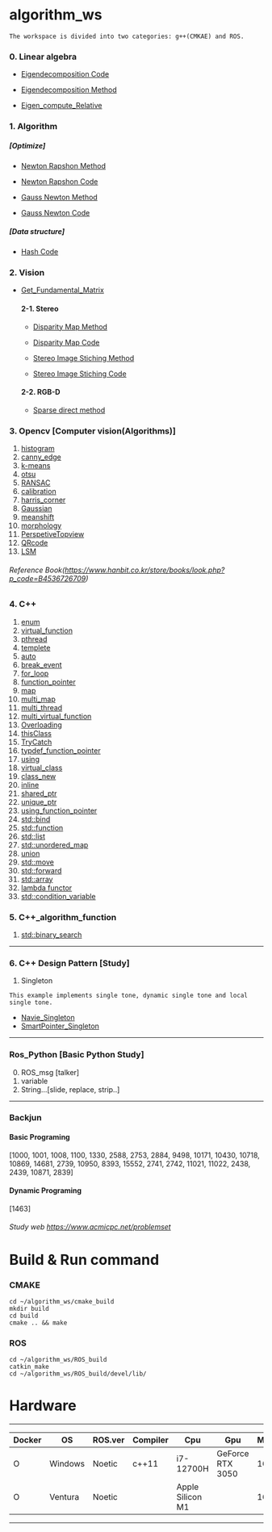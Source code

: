 # algorithm_ws
```
The workspace is divided into two categories: g++(CMKAE) and ROS.
```
### 0. Linear algebra
* [Eigendecomposition Code](https://github.com/ytam1208/algorithm_ws/blob/master/cmake_build/src/linear_algebra/eigendecomposition.cpp)
  
* [Eigendecomposition Method](https://yeonblog.tistory.com/25)

* [Eigen_compute_Relative](https://github.com/ytam1208/algorithm_ws/blob/master/cmake_build/src/linear_algebra/relative_pose.cpp)
  
### 1. Algorithm 
##### [Optimize]
* [Newton Rapshon Method](https://github.com/ytam1208/algorithm_ws/blob/master/README_dir/Newton_Rapshon_Method.md)

* [Newton Rapshon Code](https://github.com/ytam1208/algorithm_ws/blob/master/ROS_build/src/Algorithm/Algorithm_practice/src/Newton_Rapshon_Method.cpp)

* [Gauss Newton Method](https://github.com/ytam1208/algorithm_ws/blob/master/README_dir/Gauss-Newton_Method.md)

* [Gauss Newton Code](https://github.com/ytam1208/algorithm_ws/blob/master/ROS_build/src/Algorithm/Algorithm_practice/src/Gauss-Newton_Method.cpp)

##### [Data structure]
* [Hash Code](https://github.com/ytam1208/algorithm_ws/blob/master/ROS_build/src/Algorithm/Algorithm_practice/src/Hash.cpp)

### 2. Vision
* [Get_Fundamental_Matrix](https://github.com/ytam1208/algorithm_ws/blob/master/ROS_build/src/Opencv/src/Vision/Stereo/Get_fundamental.cpp)

  #### 2-1. Stereo
  * [Disparity Map Method](https://opalescent-potato-6fd.notion.site/1-Stereo-Matching-1d3b920783f6471babbde3edcd2c70d9)
  
  * [Disparity Map Code](https://github.com/ytam1208/algorithm_ws/blob/master/ROS_build/src/Opencv/src/Vision/Stereo/Get_disparity.cpp)
  
  * [Stereo Image Stiching Method](https://opalescent-potato-6fd.notion.site/Image-Stiching-Panorama-566abf7c1049442795eb5fd55da847b0)
  
  * [Stereo Image Stiching Code](https://github.com/ytam1208/algorithm_ws/blob/master/ROS_build/src/Opencv/src/Vision/Stereo/Stiching_image.cpp)

  #### 2-2. RGB-D
  * [Sparse direct method](https://github.com/ytam1208/algorithm_ws/blob/master/ROS_build/src/Opencv/src/Vision/RGB-D/Sparse_direct_method.cpp)

### 3. __Opencv__ [Computer vision(Algorithms)]
1. [histogram](https://github.com/ytam1208/algorithm_ws/blob/master/ROS_build/src/Opencv/src/opencv_alg/histogram.cpp)
2. [canny_edge](https://github.com/ytam1208/algorithm_ws/blob/master/ROS_build/src/Opencv/src/opencv_alg/canny_edge.cpp)
3. [k-means](https://github.com/ytam1208/algorithm_ws/blob/master/ROS_build/src/Opencv/src/opencv_alg/k-means.cpp)
4. [otsu](https://github.com/ytam1208/algorithm_ws/blob/master/ROS_build/src/Opencv/src/opencv_alg/otsu.cpp)
5. [RANSAC](https://github.com/ytam1208/algorithm_ws/blob/master/ROS_build/src/Opencv/src/opencv_alg/RANSAC.cpp)
6. [calibration](https://github.com/ytam1208/algorithm_ws/blob/master/ROS_build/src/Opencv/src/opencv_alg/calibration.cpp)
7. [harris_corner](https://github.com/ytam1208/algorithm_ws/blob/master/ROS_build/src/Opencv/src/opencv_alg/harris_corner.cpp)
8. [Gaussian](https://github.com/ytam1208/algorithm_ws/blob/master/ROS_build/src/Opencv/src/opencv_alg/Gaussian.cpp)
9. [meanshift](https://github.com/ytam1208/algorithm_ws/blob/master/ROS_build/src/Opencv/src/opencv_alg/meanshift.cpp)
10. [morphology](https://github.com/ytam1208/algorithm_ws/blob/master/ROS_build/src/Opencv/src/opencv_alg/morphology.cpp)
11. [PerspetiveTopview](https://github.com/ytam1208/algorithm_ws/blob/master/ROS_build/src/Opencv/src/opencv_alg/PerspectiveTopview.cpp)
12. [QRcode](https://github.com/ytam1208/algorithm_ws/blob/master/ROS_build/src/Opencv/src/opencv_alg/QRcode.cpp)
13. [LSM](https://github.com/ytam1208/algorithm_ws/blob/master/ROS_build/src/Opencv/src/opencv_alg/Linear-LSM.cpp)
###### Reference Book(https://www.hanbit.co.kr/store/books/look.php?p_code=B4536726709)

### 4. **C++**
1. [enum](https://github.com/ytam1208/algorithm_ws/blob/master/ROS_build/src/Practice/C_function/src/enum.cpp)
2. [virtual_function](https://github.com/ytam1208/algorithm_ws/blob/master/ROS_build/src/Practice/C_function/src/virtual_function.cpp)
3. [pthread](https://github.com/ytam1208/algorithm_ws/blob/master/ROS_build/src/Practice/C_function/src/thread_ex.cpp)
4. [templete](https://github.com/ytam1208/algorithm_ws/blob/master/ROS_build/src/Practice/C_function/src/templete.cpp)
5. [auto](https://github.com/ytam1208/algorithm_ws/blob/master/ROS_build/src/Practice/C_function/src/auto.cpp)
6. [break_event](https://github.com/ytam1208/algorithm_ws/blob/master/ROS_build/src/Practice/C_function/src/break_event.cpp)
7. [for_loop](https://github.com/ytam1208/algorithm_ws/blob/master/ROS_build/src/Practice/C_function/src/for_loop.cpp)
8. [function_pointer](https://github.com/ytam1208/algorithm_ws/blob/master/ROS_build/src/Practice/C_function/src/function_pointer.cpp)
9. [map](https://github.com/ytam1208/algorithm_ws/blob/master/ROS_build/src/Practice/C_function/src/map.cpp)
10. [multi_map](https://github.com/ytam1208/algorithm_ws/blob/master/ROS_build/src/Practice/C_function/src/multi_map.cpp)
11. [multi_thread](https://github.com/ytam1208/algorithm_ws/blob/master/ROS_build/src/Practice/C_function/src/multi_thread.cpp)
12. [multi_virtual_function](https://github.com/ytam1208/algorithm_ws/blob/master/ROS_build/src/Practice/C_function/src/multi_virtual_function.cpp)
13. [Overloading](https://github.com/ytam1208/algorithm_ws/blob/master/ROS_build/src/Practice/C_function/src/Overloading.cpp)
14. [thisClass](https://github.com/ytam1208/algorithm_ws/blob/master/ROS_build/src/Practice/C_function/src/thisClass.cpp)
15. [TryCatch](https://github.com/ytam1208/algorithm_ws/blob/master/ROS_build/src/Practice/C_function/src/TryCatch.cpp)
16. [typdef_function_pointer](https://github.com/ytam1208/algorithm_ws/blob/master/ROS_build/src/Practice/C_function/src/typedef_pointer.cpp)
17. [using](https://github.com/ytam1208/algorithm_ws/blob/master/ROS_build/src/Practice/C_function/src/using.cpp)
18. [virtual_class](https://github.com/ytam1208/algorithm_ws/blob/master/cmake_build/src/virtual_class.cpp)
19. [class_new](https://github.com/ytam1208/algorithm_ws/blob/master/cmake_build/src/class_new.cpp)
20. [inline](https://github.com/ytam1208/algorithm_ws/blob/master/cmake_build/src/inline.cpp)
21. [shared_ptr](https://github.com/ytam1208/algorithm_ws/blob/master/cmake_build/src/shared_ptr.cpp)
22. [unique_ptr](https://github.com/ytam1208/algorithm_ws/blob/master/cmake_build/src/unique_ptr.cpp)
23. [using_function_pointer](https://github.com/ytam1208/algorithm_ws/blob/master/cmake_build/src/using_function_pointer.cpp)
24. [std::bind](https://github.com/ytam1208/algorithm_ws/blob/master/cmake_build/src/bind.cpp)
25. [std::function](https://github.com/ytam1208/algorithm_ws/blob/master/cmake_build/src/function.cpp)
26. [std::list](https://github.com/ytam1208/algorithm_ws/blob/master/cmake_build/src/list.cpp)
27. [std::unordered_map](https://github.com/ytam1208/algorithm_ws/blob/master/cmake_build/src/unordered_map.cpp)
28. [union](https://github.com/ytam1208/algorithm_ws/blob/master/cmake_build/src/union.cpp)
29. [std::move](https://github.com/ytam1208/algorithm_ws/blob/master/cmake_build/src/move.cpp)
30. [std::forward](https://github.com/ytam1208/algorithm_ws/blob/master/cmake_build/src/forward.cpp)
31. [std::array](https://github.com/ytam1208/algorithm_ws/blob/master/cmake_build/src/array.cpp)
32. [lambda functor](https://github.com/ytam1208/algorithm_ws/blob/master/cmake_build/src/lambda.cpp)
33. [std::condition_variable](https://github.com/ytam1208/algorithm_ws/blob/master/cmake_build/src/Multi_thread/condition_variable.cpp)
    
### 5. **C++_algorithm_function**
1. [std::binary_search](https://github.com/ytam1208/algorithm_ws/blob/master/cmake_build/src/binary_search.cpp)
---
### 6. **C++ Design Pattern** [Study]
1. Singleton
```
This example implements single tone, dynamic single tone and local single tone.
```
  * [Navie_Singleton](https://github.com/ytam1208/algorithm_ws/blob/master/cmake_build/src/Morden_Design/Naive_Singleton.cpp)
  * [SmartPointer_Singleton](https://github.com/ytam1208/algorithm_ws/blob/master/cmake_build/src/Morden_Design/Smart_Singleton.cpp)
  
---
### Ros_Python [Basic Python Study]
0. ROS_msg [talker]
1. variable
2. String...[slide, replace, strip..]

---
### Backjun
#### Basic Programing 
[1000, 1001, 1008, 1100, 1330, 2588, 2753, 2884, 9498, 10171, 10430, 10718, 10869, 14681, 2739, 10950, 8393, 15552, 2741, 2742, 11021, 11022, 2438, 2439, 10871, 2839]
#### Dynamic Programing 
[1463]
###### Study web https://www.acmicpc.net/problemset

# Build & Run command
### CMAKE
```
cd ~/algorithm_ws/cmake_build
mkdir build
cd build
cmake .. && make
```
### ROS
```
cd ~/algorithm_ws/ROS_build
catkin_make
cd ~/algorithm_ws/ROS_build/devel/lib/
```

# Hardware 
---
|Docker|OS|ROS.ver|Compiler|Cpu|Gpu|Memory|Device|
|------|------|---|---|---|---|---|---|
|O|Windows|Noetic|c++11|i7-12700H|GeForce RTX 3050|16G|Dell-XPS|
|O|Ventura|Noetic||Apple Silicon M1||16G|2021MAC-Pro 14|
---
